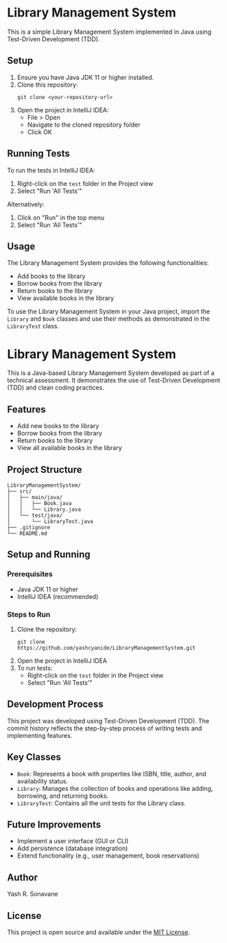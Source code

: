 # Library Management System

This is a simple Library Management System implemented in Java using Test-Driven Development (TDD).

## Setup

1. Ensure you have Java JDK 11 or higher installed.
2. Clone this repository:
   ```
   git clone <your-repository-url>
   ```
3. Open the project in IntelliJ IDEA:
    - File > Open
    - Navigate to the cloned repository folder
    - Click OK

## Running Tests

To run the tests in IntelliJ IDEA:

1. Right-click on the `test` folder in the Project view
2. Select "Run 'All Tests'"

Alternatively:
1. Click on "Run" in the top menu
2. Select "Run 'All Tests'"

## Usage

The Library Management System provides the following functionalities:

- Add books to the library
- Borrow books from the library
- Return books to the library
- View available books in the library

To use the Library Management System in your Java project, import the `Library` and `Book` classes and use their methods as demonstrated in the `LibraryTest` class.

# Library Management System

This is a Java-based Library Management System developed as part of a technical assessment. It demonstrates the use of Test-Driven Development (TDD) and clean coding practices.

## Features

- Add new books to the library
- Borrow books from the library
- Return books to the library
- View all available books in the library

## Project Structure

```
LibraryManagementSystem/
├── src/
│   ├── main/java/
│   │   ├── Book.java
│   │   └── Library.java
│   └── test/java/
│       └── LibraryTest.java
├── .gitignore
└── README.md
```

## Setup and Running

### Prerequisites
- Java JDK 11 or higher
- IntelliJ IDEA (recommended)

### Steps to Run
1. Clone the repository:
   ```
   git clone https://github.com/yashcyanide/LibraryManagementSystem.git
   ```
2. Open the project in IntelliJ IDEA
3. To run tests:
    - Right-click on the `test` folder in the Project view
    - Select "Run 'All Tests'"

## Development Process

This project was developed using Test-Driven Development (TDD). The commit history reflects the step-by-step process of writing tests and implementing features.

## Key Classes

- `Book`: Represents a book with properties like ISBN, title, author, and availability status.
- `Library`: Manages the collection of books and operations like adding, borrowing, and returning books.
- `LibraryTest`: Contains all the unit tests for the Library class.

## Future Improvements

- Implement a user interface (GUI or CLI)
- Add persistence (database integration)
- Extend functionality (e.g., user management, book reservations)

## Author

Yash R. Sonavane

## License

This project is open source and available under the [MIT License](LICENSE).
